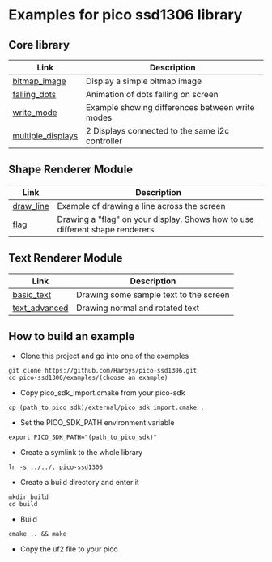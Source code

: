 # Examples for pico ssd1306 library

## Core library
| Link         | Description |
|--------------|-------------|
|[bitmap_image](bitmap_image)|Display a simple bitmap image|
|[falling_dots](falling_dots)|Animation of dots falling on screen|
|[write_mode](write_mode)|Example showing differences between write modes|
|[multiple_displays](multiple_displays)|2 Displays connected to the same i2c controller|

## Shape Renderer Module
| Link                 | Description |
|----------------------|-------------|
|[draw_line](draw_line)|Example of drawing a line across the screen|
|[flag](flag)|Drawing a "flag" on your display. Shows how to use different shape renderers.|


## Text Renderer Module
| Link         | Description |
|--------------|-------------|
|[basic_text](basic_text)| Drawing some sample text to the screen|
|[text_advanced](text_advanced)| Drawing normal and rotated text|

## How to build an example

* Clone this project and go into one of the examples
```shell
git clone https://github.com/Harbys/pico-ssd1306.git
cd pico-ssd1306/examples/(choose_an_example)
```
* Copy pico_sdk_import.cmake from your pico-sdk
```shell
cp (path_to_pico_sdk)/external/pico_sdk_import.cmake .
```
* Set the PICO_SDK_PATH environment variable
```shell
export PICO_SDK_PATH="(path_to_pico_sdk)"
```
* Create a symlink to the whole library
```shell
ln -s ../../. pico-ssd1306
```
* Create a build directory and enter it
```shell
mkdir build
cd build
```
* Build
```shell
cmake .. && make
```
* Copy the uf2 file to your pico
